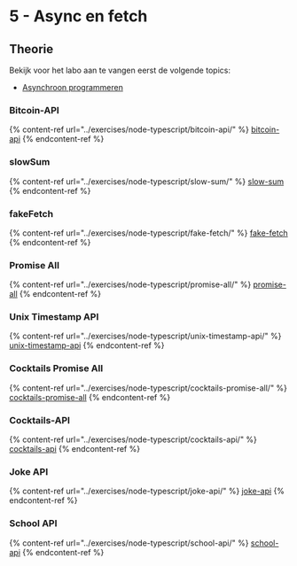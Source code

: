 # 5 - Async en fetch

## Theorie

Bekijk voor het labo aan te vangen eerst de volgende topics:

* [Asynchroon programmeren](../nodejs-+-typescript/asynchroon-programmeren/)

### Bitcoin-API

{% content-ref url="../exercises/node-typescript/bitcoin-api/" %}
[bitcoin-api](../exercises/node-typescript/bitcoin-api/)
{% endcontent-ref %}

### slowSum

{% content-ref url="../exercises/node-typescript/slow-sum/" %}
[slow-sum](../exercises/node-typescript/slow-sum/)
{% endcontent-ref %}

### fakeFetch

{% content-ref url="../exercises/node-typescript/fake-fetch/" %}
[fake-fetch](../exercises/node-typescript/fake-fetch/)
{% endcontent-ref %}

### **Promise All**

{% content-ref url="../exercises/node-typescript/promise-all/" %}
[promise-all](../exercises/node-typescript/promise-all/)
{% endcontent-ref %}

### Unix Timestamp API

{% content-ref url="../exercises/node-typescript/unix-timestamp-api/" %}
[unix-timestamp-api](../exercises/node-typescript/unix-timestamp-api/)
{% endcontent-ref %}

### **Cocktails Promise All**

{% content-ref url="../exercises/node-typescript/cocktails-promise-all/" %}
[cocktails-promise-all](../exercises/node-typescript/cocktails-promise-all/)
{% endcontent-ref %}

### **Cocktails-API**

{% content-ref url="../exercises/node-typescript/cocktails-api/" %}
[cocktails-api](../exercises/node-typescript/cocktails-api/)
{% endcontent-ref %}

### Joke API

{% content-ref url="../exercises/node-typescript/joke-api/" %}
[joke-api](../exercises/node-typescript/joke-api/)
{% endcontent-ref %}

### School API

{% content-ref url="../exercises/node-typescript/school-api/" %}
[school-api](../exercises/node-typescript/school-api/)
{% endcontent-ref %}

